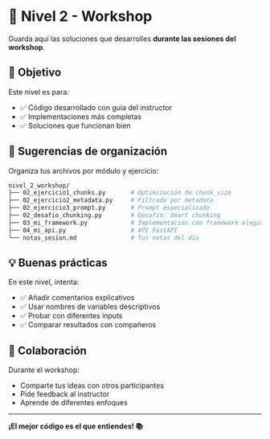 # 📁 Nivel 2 - Workshop

Guarda aquí las soluciones que desarrolles **durante las sesiones del workshop**.

## 🎯 Objetivo

Este nivel es para:
- ✅ Código desarrollado con guía del instructor
- ✅ Implementaciones más completas
- ✅ Soluciones que funcionan bien

## 📝 Sugerencias de organización

Organiza tus archivos por módulo y ejercicio:

```bash
nivel_2_workshop/
├── 02_ejercicio1_chunks.py       # Optimización de chunk_size
├── 02_ejercicio2_metadata.py     # Filtrado por metadata
├── 02_ejercicio3_prompt.py       # Prompt especializado
├── 02_desafio_chunking.py        # Desafío: Smart chunking
├── 03_mi_framework.py            # Implementación con framework elegido
├── 04_mi_api.py                  # API FastAPI
└── notas_sesion.md               # Tus notas del día
```

## 💡 Buenas prácticas

En este nivel, intenta:
- ✅ Añadir comentarios explicativos
- ✅ Usar nombres de variables descriptivos
- ✅ Probar con diferentes inputs
- ✅ Comparar resultados con compañeros

## 🤝 Colaboración

Durante el workshop:
- Comparte tus ideas con otros participantes
- Pide feedback al instructor
- Aprende de diferentes enfoques

---

**¡El mejor código es el que entiendes! 📚**
